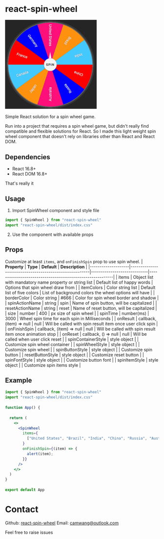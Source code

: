 # react-spin-wheel

<img width=300 src="https://github.com/CamWang/react-spin-wheel/blob/main/public/demo.gif?raw=true">

Simple React solution for a spin wheel game.

Run into a project that requires a spin wheel game, but didn't really find 
compatible and flexible solutions for React. So I made this light weight spin 
wheel component that doesn't rely on libraries other than React and React DOM.

## Dependencies
- React 16.8+
- React DOM 16.8+

That's really it

## Usage

1. Import SpinWheel component and style file
```jsx
import { SpinWheel } from "react-spin-wheel"
import "react-spin-wheel/dist/index.css"
```
2. Use the component with available props

## Props
Customize at least `items`, and `onFinishSpin` prop to use spin wheel.
| **Property**       | **Type**                                                | **Default**                 | **Description**                                           |
|--------------------|---------------------------------------------------------|-----------------------------|-----------------------------------------------------------|
| items              | Object list with mandatory name property or string list | Default list of happy words | Options that spin wheel draw from                         |
| itemColors         | Color string list                                       | Default list of five colors | List of background colors the wheel options will have     |
| borderColor        | Color string                                            | #666                        | Color for spin wheel border and shadow                    |
| spinActionName     | string                                                  | spin                        | Name of spin button, will be capitalized                  |
| resetActionName    | string                                                  | reset                       | Name of reset button, will be capitalized                 |
| size               | number                                                  | 400                         | px size of spin wheel                                     |
| spinTime           | number(ms)                                              | 3000                        | Wheel spin time for each spin in Milliseconds             |
| onResult           | callback, (item) => null                                | null                        | Will be called with spin result item once user click spin |
| onFinishSpin       | callback, (item) => null                                | null                        | Will be called with spin result item once animation stop  |
| onReset            | callback, () => null                                    | null                        | Will be called when user click reset                      |
| spinContainerStyle | style object                                            |                             | Customize spin wheel container                            |
| spinWheelStyle     | style object                                            |                             | Customize spin wheel                                      |
| spinButtonStyle    | style object                                            |                             | Customize spin button                                     |
| resetButtonStyle   | style object                                            |                             | Customize reset button                                    |
| spinFontStyle      | style object                                            |                             | Customize button font                                     |
| spinItemStyle      | style object                                            |                             | Customize spin items style                                |


## Example

```jsx
import { SpinWheel } from "react-spin-wheel"
import "react-spin-wheel/dist/index.css"

function App() {

  return (
    <>
      <SpinWheel 
        items={
          ["United States", "Brazil", "India", "China", "Russia", "Australia", "Japan", "Canada", "France", "Germany"]
        }
        onFinishSpin={(item) => {
          alert(item);
        }}
      />
    </>
  )
}

export default App
```

# Contact
Github: [react-spin-wheel](https://github.com/CamWang/react-spin-wheel/tree/main/src/spinwheel)
Email: camwang@outlook.com

Feel free to raise issues
